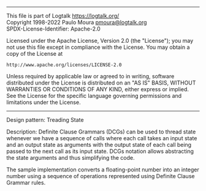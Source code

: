 ________________________________________________________________________

This file is part of Logtalk <https://logtalk.org/>  
Copyright 1998-2022 Paulo Moura <pmoura@logtalk.org>  
SPDX-License-Identifier: Apache-2.0

Licensed under the Apache License, Version 2.0 (the "License");
you may not use this file except in compliance with the License.
You may obtain a copy of the License at

    http://www.apache.org/licenses/LICENSE-2.0

Unless required by applicable law or agreed to in writing, software
distributed under the License is distributed on an "AS IS" BASIS,
WITHOUT WARRANTIES OR CONDITIONS OF ANY KIND, either express or implied.
See the License for the specific language governing permissions and
limitations under the License.
________________________________________________________________________


Design pattern:
	Treading State

Description:
	Definite Clause Grammars (DCGs) can be used to thread state
	whenever we have a sequence of calls where each call takes
	an input state and an output state as arguments with the
	output state of each call being passed to the next call as
	its input state. DCGs notation allows abstracting the state
	arguments and thus simplifying the code. 

The sample implementation converts a floating-point number into an
integer number using a sequence of operations represented using
Definite Clause Grammar rules.

